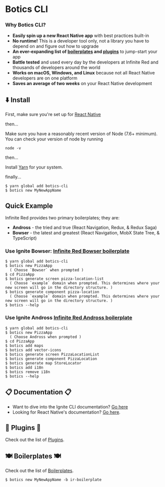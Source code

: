 # Botics CLI

### Why Botics CLI?

* **Easily spin up a new React Native app** with best practices built-in
* **No runtime!** This is a developer tool only, not a library you have to depend on and figure out how to upgrade
* **An ever-expanding list of [boilerplates](./BOILERPLATES.md) and [plugins](./PLUGINS.md)** to jump-start your app
* **Battle tested** and used every day by the developers at Infinite Red and thousands of developers around the world
* **Works on macOS, Windows, and Linux** because not all React Native developers are on one platform
* **Saves an average of two weeks** on your React Native development


## :arrow_down: Install

First, make sure you're set up for [React Native](https://facebook.github.io/react-native/docs/getting-started.html#content)

then...

Make sure you have a reasonably recent version of Node (7.6+ minimum). You can check your version of node by running

```
node -v
```

then...

Install [Yarn](https://yarnpkg.com/lang/en/docs/install/) for your system.

finally...

```
$ yarn global add botics-cli
$ botics new MyNewAppName
```

## Quick Example

Infinite Red provides two primary boilerplates; they are:

* **Andross** - the tried and true (React Navigation, Redux, & Redux Saga)
* **Bowser** - the latest and greatest (React Navigation, MobX State Tree, & TypeScript)

### Use Ignite Bowser: [Infinite Red Bowser boilerplate](https://github.com/infinitered/ignite-bowser)

```
$ yarn global add botics-cli
$ botics new PizzaApp
  ( Choose `Bowser` when prompted )
$ cd PizzaApp
$ botics generate screen pizza-location-list
  ( Choose `example` domain when prompted. This determines where your new screen will go in the directory structure. )
$ botics generate component pizza-location
  ( Choose `example` domain when prompted. This determines where your new screen will go in the directory structure. )
$ botics --help
```

### Use Ignite Andross [Infinite Red Andross boilerplate](https://github.com/infinitered/ignite-andross)

```
$ yarn global add botics-cli
$ botics new PizzaApp
  ( Choose Andross when prompted )
$ cd PizzaApp
$ botics add maps
$ botics add vector-icons
$ botics generate screen PizzaLocationList
$ botics generate component PizzaLocation
$ botics generate map StoreLocator
$ botics add i18n
$ botics remove i18n
$ botics --help
```


## :clipboard: Documentation :clipboard:

* Want to dive into the Ignite CLI documentation? [Go here](./docs/README.md)
* Looking for React Native's documentation? [Go here](http://facebook.github.io/react-native/docs/getting-started.html).


## :electric_plug: Plugins :electric_plug:

Check out the list of [Plugins](./PLUGINS.md).


## :plate_with_cutlery: Boilerplates :plate_with_cutlery:

Check out the list of [Boilerplates](./BOILERPLATES.md).
```
$ botics new MyNewAppName -b ir-boilerplate
```

